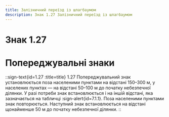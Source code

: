 ```yaml
---
title: Залізничний переїзд із шлагбаумом
description: Знак 1.27 Залізничний переїзд із шлагбаумом
---
```

# Знак 1.27
# Попереджувальні знаки
::sign-text{id=1.27 :title=title}
1.27 Попереджувальний знак установлюється поза населеними пунктами на відстані 150–300 м, у населених пунктах — на відстані 50–100 м до початку небезпечної ділянки. У разі потреби знак встановлюється і на іншій відстані, яка зазначається на табличці :sign-alert{id=7.1.1}.
Поза населеними пунктами знак повторюється. Наступний знак встановлюється на відстані щонайменше 50 м до початку небезпечної ділянки.
::